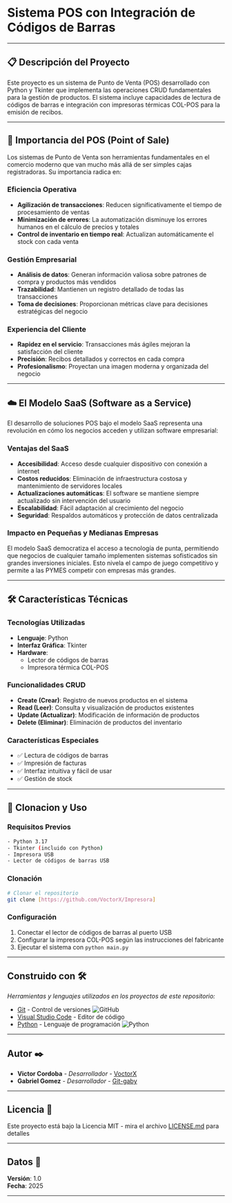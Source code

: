 # Sistema POS con Integración de Códigos de Barras

---

## 📋 Descripción del Proyecto

Este proyecto es un sistema de Punto de Venta (POS) desarrollado con Python y Tkinter que implementa las operaciones CRUD fundamentales para la gestión de productos. El sistema incluye capacidades de lectura de códigos de barras e integración con impresoras térmicas COL-POS para la emisión de recibos.

---

## 🎯 Importancia del POS (Point of Sale)

Los sistemas de Punto de Venta son herramientas fundamentales en el comercio moderno que van mucho más allá de ser simples cajas registradoras. Su importancia radica en:

### Eficiencia Operativa
- **Agilización de transacciones**: Reducen significativamente el tiempo de procesamiento de ventas
- **Minimización de errores**: La automatización disminuye los errores humanos en el cálculo de precios y totales
- **Control de inventario en tiempo real**: Actualizan automáticamente el stock con cada venta

### Gestión Empresarial
- **Análisis de datos**: Generan información valiosa sobre patrones de compra y productos más vendidos
- **Trazabilidad**: Mantienen un registro detallado de todas las transacciones
- **Toma de decisiones**: Proporcionan métricas clave para decisiones estratégicas del negocio

### Experiencia del Cliente
- **Rapidez en el servicio**: Transacciones más ágiles mejoran la satisfacción del cliente
- **Precisión**: Recibos detallados y correctos en cada compra
- **Profesionalismo**: Proyectan una imagen moderna y organizada del negocio

---

## ☁️ El Modelo SaaS (Software as a Service)

El desarrollo de soluciones POS bajo el modelo SaaS representa una revolución en cómo los negocios acceden y utilizan software empresarial:

### Ventajas del SaaS
- **Accesibilidad**: Acceso desde cualquier dispositivo con conexión a internet
- **Costos reducidos**: Eliminación de infraestructura costosa y mantenimiento de servidores locales
- **Actualizaciones automáticas**: El software se mantiene siempre actualizado sin intervención del usuario
- **Escalabilidad**: Fácil adaptación al crecimiento del negocio
- **Seguridad**: Respaldos automáticos y protección de datos centralizada

### Impacto en Pequeñas y Medianas Empresas
El modelo SaaS democratiza el acceso a tecnología de punta, permitiendo que negocios de cualquier tamaño implementen sistemas sofisticados sin grandes inversiones iniciales. Esto nivela el campo de juego competitivo y permite a las PYMES competir con empresas más grandes.

---

## 🛠️ Características Técnicas

### Tecnologías Utilizadas
- **Lenguaje**: Python
- **Interfaz Gráfica**: Tkinter
- **Hardware**: 
  - Lector de códigos de barras
  - Impresora térmica COL-POS

### Funcionalidades CRUD
- **Create (Crear)**: Registro de nuevos productos en el sistema
- **Read (Leer)**: Consulta y visualización de productos existentes
- **Update (Actualizar)**: Modificación de información de productos
- **Delete (Eliminar)**: Eliminación de productos del inventario

### Características Especiales
- ✅ Lectura de códigos de barras
- ✅ Impresión de facturas
- ✅ Interfaz intuitiva y fácil de usar
- ✅ Gestión de stock

---

## 🚀 Clonacion y Uso

### Requisitos Previos
```bash
- Python 3.17
- Tkinter (incluido con Python)
- Impresora USB
- Lector de códigos de barras USB
```

### Clonación
```bash
# Clonar el repositorio
git clone [https://github.com/VoctorX/Impresora]

```

### Configuración
1. Conectar el lector de códigos de barras al puerto USB
2. Configurar la impresora COL-POS según las instrucciones del fabricante
3. Ejecutar el sistema con `python main.py`

---

## Construido con 🛠️

_Herramientas y lenguajes utilizados en los proyectos de este repositorio:_

* [Git](https://git-scm.com/) - Control de versiones ![GitHub](https://img.shields.io/badge/GitHub-actions-2088FF?style=for-the-badge&logo=githubactions&logoColor=white)
* [Visual Studio Code](https://code.visualstudio.com/) - Editor de código
* [Python](https://www.python.org/) - Lenguaje de programación ![Python](https://img.shields.io/badge/Python-3.13-3776AB?style=for-the-badge&logo=python&logoColor=white)

---

## Autor ✒️

* **Victor Cordoba** - *Desarrollador* - [VoctorX](https://github.com/VoctorX)
* **Gabriel Gomez** - *Desarrollador* - [Git-gaby](https://github.com/Git-gaby)

---

## Licencia 📄

Este proyecto está bajo la Licencia MIT - mira el archivo [LICENSE.md](LICENSE.md) para detalles

---

## Datos 📄

**Versión**: 1.0  
**Fecha**: 2025

---

